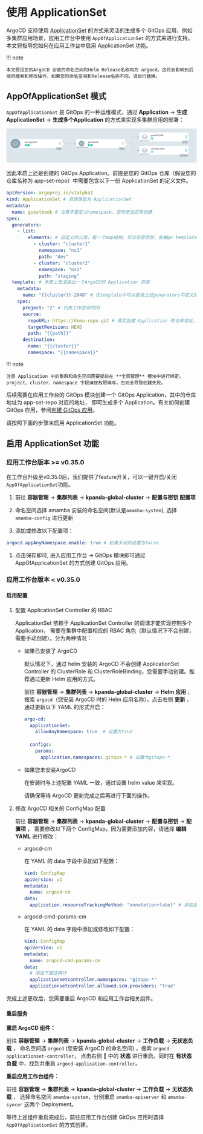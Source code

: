 # 使用 ApplicationSet

ArgoCD 支持使用 [ApplicationSet](https://argo-cd.readthedocs.io/en/stable/user-guide/application-set/)
的方式来灵活的生成多个 GitOps 应用，例如多集群应用场景，应用工作台中使用 `AppOfApplicationSet` 的方式来进行支持。
本文将指导您如何在应用工作台中启用 ApplicationSet 功能。

!!! note

    本文假设您的ArgoCD 安装的命名空间和Helm Release名称均为 argocd。这将会影响到后续的搜索和修改操作，如果您的命名空间和Release名称不同，请自行替换。

## AppOfApplicationSet 模式

`AppOfApplicationSet` 是 GitOps 的一种运维模式，通过 **Application** -> **生成ApplicationSet** -> **生成多个Application** 的方式来实现多集群应用的部署：

![applicationset](../../images/gitops-application-set.png)

因此本质上还是创建的 GitOps Application。前提是您的 GitOps 仓库（假设您的仓库名称为 app-set-repo）中需要包含以下一份 ApplicationSet 的定义文件。

```yaml
apiVersion: argoproj.io/v1alpha1
kind: ApplicationSet # 资源类型为 ApplicationSet
metadata:
  name: guestbook # 注意不要定义namespace，否则无法正常创建
spec:
  generators:
    - list:
        elements: # 自定义的元素，是一个map结构，可以任意添加，会被go template的形式替换
          - cluster: "cluster1"
            namespace: "ns1"
            path: "dev"
          - cluster: "cluster2"
            namespace: "ns2"
            path: "staging"
  template: # 本质上是渲染出一个ArgoCD的 Application 资源
    metadata:
      name: "{{cluster}}-2048" # 在template中可以使用上述generators中定义的元素
    spec:
      project: "2" # 代表工作空间的ID
      source:
        repoURL: https://demo-repo.git # 真实创建 Application 的仓库地址，上述elements中的path应该与此URL对应的仓库对应
        targetRevision: HEAD
        path: "{{path}}"
      destination:
        name: "{{cluster}}"
        namespace: "{{namespace}}"
```

!!! note

    注意 Application 中的集群和命名空间需要提前在 **全局管理** 模块中进行绑定。
    project、cluster、namespace 字段请按权限填写，否则会导致创建失败。

后续需要在应用工作台的 GitOps 模块创建一个 GitOps Application，其中的仓库地址为 app-set-repo 对应的地址，
即可生成多个 Application。有关如何创建 GitOps 应用，参阅[创建 GitOps 应用](create-argo-cd.md)。

请按照下面的步骤来启用 ApplicationSet 功能。

## 启用 ApplicationSet 功能

### 应用工作台版本 >= v0.35.0

在工作台升级至v0.35.0后，我们提供了feature开关，可以一键开启/关闭`AppOfApplicationSet`功能。

1. 前往 __容器管理__ -> __集群列表__ -> __kpanda-global-cluster__ -> __配置与密钥__ __配置项__

1. 命名空间选择 amamba 安装的命名空间(默认是`amamba-system`), 选择 `amamba-config` 进行更新

1. 添加或修改以下配置项：
```yaml
argocd.appAnyNamespace.enable: true # 如果关闭则设置为false
```

1. 点击保存即可, 进入应用工作台 -> GitOps 模块即可通过 AppOfApplicationSet 的方式创建 GitOps 应用。

### 应用工作台版本 < v0.35.0

#### 启用配置

1. 配置 ApplicationSet Controller 的 RBAC

    ApplicationSet 依赖于 ApplicationSet Controller 的调谐才能实现控制多个 Application，
    需要在集群中配置相应的 RBAC 角色（默认情况下不会创建，需要手动创建）。分为两种情况：

    - 如果已安装了 ArgoCD

        默认情况下，通过 helm 安装的 ArgoCD 不会创建 ApplicationSet Controller 的
        ClusterRole 和 ClusterRoleBinding，您需要手动创建。推荐通过更新 Helm 应用的方式。

        前往 **容器管理** -> **集群列表** -> **kpanda-global-cluster** -> **Helm 应用** ，
        搜索 `argocd`（您安装 ArgoCD 时的 Helm 应用名称），点击右侧 **更新** ，通过更新以下 YAML 的形式开启：

        ```yaml
        argo-cd:
          applicationSet:
            allowAnyNamespace: true  # 设置为true
        
          configs:
            params:
              application.namespaces: gitops-* # 设置为gitops-*  
        ```

    - 如果您未安装ArgoCD

        在安装时与上述配置 YAML 一致，通过设置 helm value 来实现。

        请确保等待 ArgoCD 更新完成之后再进行下面的操作。

1. 修改 ArgoCD 相关的 ConfigMap 配置

    前往 **容器管理** -> **集群列表** -> **kpanda-global-cluster** -> **配置与密钥** -> **配置项** ，
    需要修改以下两个 ConfigMap，因为需要添加内容，请选择 **编辑YAML** 进行修改：

    - argocd-cm

        在 YAML 的 data 字段中添加如下配置：

        ```yaml
        kind: ConfigMap
        apiVersion: v1
        metadata:
          name: argocd-cm
        data:
          application.resourceTrackingMethod: "annotation+label" # 添加这一行
        ```

    - argocd-cmd-params-cm

        在 YAML 的 data 字段中添加或修改如下配置：

        ```yaml
        kind: ConfigMap
        apiVersion: v1
        metadata:
          name: argocd-cmd-params-cm
        data:
          # 添加下面这两行
          applicationsetcontroller.namespaces: "gitops-*"
          applicationsetcontroller.allowed.scm.providers: "true"
        ```

完成上述更改后，您需要重启 ArgoCD 和应用工作台相关组件。

#### 重启服务

**重启 ArgoCD 组件：**

前往 **容器管理** -> **集群列表** -> **kpanda-global-cluster** -> **工作负载** -> **无状态负载** ，
命名空间选 `argocd` (您安装 ArgoCD 的命名空间) ，搜索 `argocd-applicationset-controller`，
点击右侧 **┇** 中的 **状态** 进行重启。同时在 **有状态负载** 中，找到并重启 `argocd-application-controller`。

**重启应用工作台组件：**

前往 **容器管理** -> **集群列表** -> **kpanda-global-cluster** -> **工作负载** -> **无状态负载** ，
选择命名空间 `amamba-system`，分别重启 `amamba-apiserver` 和 `amamba-syncer` 这两个 Deployment。

等待上述组件重启完成后，前往应用工作台创建 GitOps 应用时选择 `AppOfApplicationSet` 的方式创建。

